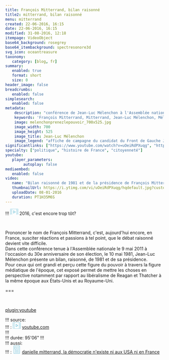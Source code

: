 ```yaml
---
title: François Mitterrand, bilan raisonné
title2: mitterrand, bilan raisonné
menu: mitterrand
created: 22-06-2016, 16:15
date: 22-06-2016, 16:15
modified: 31-08-2016, 12:18
itempage: VideoObject
base64_background: rosegrey
base64_itembackground: spectresonore3d
svg_icon: oceantreasure
taxonomy:
   category: [blog, fr]
summary:
   enabled: true
   format: short
   size: 0
header_image: false
breadcrumbs:
   enabled: false
simplesearch:
   enabled: false
metadata:
    description: "conférence de Jean-Luc Mélenchon à l'Assemblée nationale, prononcée le 9 mai 2011, à l'occasion du 30e anniversaire de l'élection de François Mitterrand, le 10 mai 1981"
    keywords: 'François Mitterrand, Mitterrand, Jean-Luc Mélenchon, Mélenchon'
    image: melenchonprenezlepouvoir_700x525.jpg
    image_width: 700
    image_height: 525
    image_title: Jean-Luc Mélenchon
    image_legend: "affiche de campagne du candidat du Front de Gauche Jean-Luc Mélenchon à l'élection présidentielle de 2012"
significantlinks: ["https://www.youtube.com/watch?v=uOeiRdPXuqg", "http://www.francois-vidit.com/blog/fr/democratie"]
specialty: ["politique", "histoire de France", "citoyenneté"]
youtube:
   player_parameters:
        autoplay: false
mediaembed:
   enabled: false
video:
   name: "Bilan raisonné de 1981 et de la présidence de François Mitterrand - Par Jean-Luc Mélenchon"
   thumbnailUrl: https://i.ytimg.com/vi/uOeiRdPXuqg/hqdefault.jpg?custom=true&w=196&h=110&stc=true&jpg444=true&jpgq=90&sp=68&sigh=kiSGJKfAdhDq2I0iHGcx-oSVtO8
   uploadDate: 08-01-2016
   duration: PT1H35M6S
---
```

!!! <span><svg width="25px" class="caracter-icon" xmlns="http://www.w3.org/2000/svg" viewBox="0 0 58 46"><g><path fill="#28a1c5" opacity="0.7" d="m 38.352,21.907684 -14.3,-9.1 c -0.403,-0.26 -0.91,-0.273 -1.326,-0.039 -0.416,0.221 -0.676,0.65 -0.676,1.131 l 0,18.2 c 0,0.481 0.26,0.91 0.676,1.144 0.195,0.104 0.403,0.156 0.624,0.156 0.247,0 0.481,-0.065 0.702,-0.208 l 14.3,-9.1 c 0.377,-0.234 0.598,-0.65 0.598,-1.092 0,-0.442 -0.221,-0.858 -0.598,-1.092 z m -13.702,7.826 0,-13.468 10.582,6.734 -10.582,6.734 z"/><path fill="#28a1c5" opacity="0.6" d="M57,0H47H11H1C0.45,0,0,0.45,0,1v11v11v11v11c0,0.55,0.45,1,1,1h10h36h10c0.55,0,1-0.45,1-1V34V23V12V1   C58,0.45,57.55,0,57,0z M10,22H2v-9h8V22z M2,24h8v9H2V24z M12,34V23V12V2h34v10v11v11v10H12V34z M56,22h-8v-9h8V22z M48,24h8v9h-8   V24z M56,2v9h-8V2H56z M2,2h8v9H2V2z M2,44v-9h8v9H2z M56,44h-8v-9h8V44z"/></g></svg></span> 2016, c'est encore trop tôt?

<br>

Prononcer le nom de François Mitterrand, c'est, aujourd'hui encore, en France, susciter réactions et passions à tel point, que le débat raisonné devient vite difficile.  
Dans cette conférence tenue à l'Assemblée nationale le 9 mai 2011 à l'occasion du 30e anniversaire de son élection, le 10 mai 1981, Jean-Luc Mélenchon présente un bilan, raisonné, de 1981 et de sa présidence.  
Pour ceux qui ont grandi et perçu cette figure du pouvoir à travers la figure médiatique de l'époque, cet exposé permet de mettre les choses en perspective notamment par rapport au libéralisme de Reagan et Thatcher à la même époque aux États-Unis et au Royaume-Uni.

===

<br>

[plugin:youtube](https://www.youtube.com/watch?v=uOeiRdPXuqg)  

!!! source:  
!!! :  <span><svg width="25px" class="caracter-icon" xmlns="http://www.w3.org/2000/svg" xmlns:xlink="http://www.w3.org/1999/xlink" version="1.1" viewBox="0 0 58 46" enable-background="new 0 0 58 46" xml:space="preserve"><g><path fill="#28a1c5" opacity="0.7" d="m 38.352,21.907684 -14.3,-9.1 c -0.403,-0.26 -0.91,-0.273 -1.326,-0.039 -0.416,0.221 -0.676,0.65 -0.676,1.131 l 0,18.2 c 0,0.481 0.26,0.91 0.676,1.144 0.195,0.104 0.403,0.156 0.624,0.156 0.247,0 0.481,-0.065 0.702,-0.208 l 14.3,-9.1 c 0.377,-0.234 0.598,-0.65 0.598,-1.092 0,-0.442 -0.221,-0.858 -0.598,-1.092 z m -13.702,7.826 0,-13.468 10.582,6.734 -10.582,6.734 z"/><path fill="#28a1c5" opacity="0.6" d="M57,0H47H11H1C0.45,0,0,0.45,0,1v11v11v11v11c0,0.55,0.45,1,1,1h10h36h10c0.55,0,1-0.45,1-1V34V23V12V1   C58,0.45,57.55,0,57,0z M10,22H2v-9h8V22z M2,24h8v9H2V24z M12,34V23V12V2h34v10v11v11v10H12V34z M56,22h-8v-9h8V22z M48,24h8v9h-8   V24z M56,2v9h-8V2H56z M2,2h8v9H2V2z M2,44v-9h8v9H2z M56,44h-8v-9h8V44z"/></g></svg></span> [youtube.com][2]  
!!!   
!!! durée: 95'06"
!!!  
!!! aussi:  
!!! :  <span><svg width="25px" class="caracter-icon" id="article-icon-blue" xmlns="http://www.w3.org/2000/svg" viewBox="0 0 48 48"><g fill="none" stroke="#28a1c5" stroke-width="1.3" stroke-linecap="round" stroke-linejoin="round" stroke-miterlimit="10"><path d="M6.482 1h35.036v46H6.482z"/><path d="M12.098 8.561h9.265v12.35h-9.265zM27.797 8.561h8.105M27.797 14.735h8.105M27.797 20.913h8.105M12.098 27.088h23.804M12.098 33.267h23.804M12.098 39.441h23.804"/></g></svg></span> [danielle mitterrand, la démocratie n'existe ni aux USA ni en France][3]    

[2]: https://www.youtube.com/watch?v=uOeiRdPXuqg "https://www.youtube.com/watch?v=uOeiRdPXuqg"
[3]: /democratie